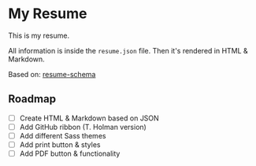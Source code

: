 # My Resume

This is my resume.

All information is inside the `resume.json` file. Then it's rendered in HTML & Markdown.

Based on: [resume-schema](https://github.com/jsonresume/resume-schema)

## Roadmap

- [ ] Create HTML & Markdown based on JSON
- [ ] Add GitHub ribbon (T. Holman version)
- [ ] Add different Sass themes
- [ ] Add print button & styles
- [ ] Add PDF button & functionality

